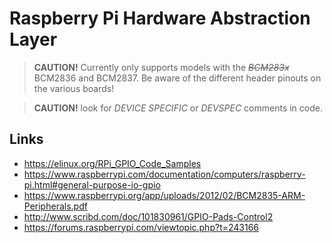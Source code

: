 # Raspberry Pi Hardware Abstraction Layer

> __CAUTION!__ Currently only supports models with the _~~BCM283x~~_ BCM2836 and BCM2837. Be aware of the different header pinouts on the various boards!

> __CAUTION!__ look for _DEVICE SPECIFIC_ or _DEVSPEC_ comments in code.

## Links

- https://elinux.org/RPi_GPIO_Code_Samples
- https://www.raspberrypi.com/documentation/computers/raspberry-pi.html#general-purpose-io-gpio
- https://www.raspberrypi.org/app/uploads/2012/02/BCM2835-ARM-Peripherals.pdf
- http://www.scribd.com/doc/101830961/GPIO-Pads-Control2
- https://forums.raspberrypi.com/viewtopic.php?t=243166
